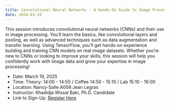 ```yaml
---
title: Convolutional Neural Networks - A Hands-On Guide to Image Processing
date: 2024-03-19
---
```

This session introduces convolutional neural networks (CNNs) and their use in image processing. You’ll learn the basics, like convolutional layers and pooling, as well as advanced techniques such as data augmentation and transfer learning. Using TensorFlow, you’ll get hands-on experience building and training CNN models on real image datasets. Whether you’re new to CNNs or looking to improve your skills, this session will help you confidently work with image data and grow your expertise in image processing!

- Date: March 19, 2025 
- Time: Theory: 14:00 - 14:50 / Coffee 14:50 - 15:10 / Lab 15:10 - 16:00
- Location: Nancy-Salle A008 Jean Legras
- Instructor: Khadidja Wissal Baki, Ph.D. Candidate
- Link to Sign-Up: <a href="https://sondages.inria.fr/index.php/147322?lang=en">Register Here</a>
